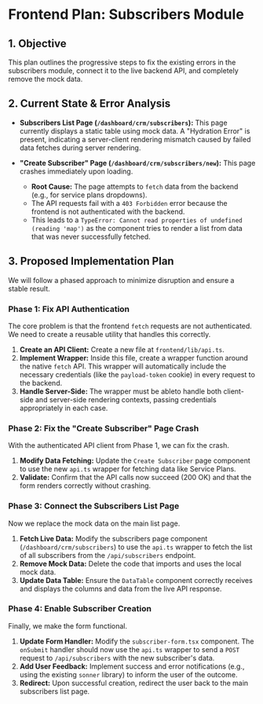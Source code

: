 # Frontend Plan: Subscribers Module

## 1. Objective

This plan outlines the progressive steps to fix the existing errors in the subscribers module, connect it to the live backend API, and completely remove the mock data.

## 2. Current State & Error Analysis

- **Subscribers List Page (`/dashboard/crm/subscribers`):** This page currently displays a static table using mock data. A "Hydration Error" is present, indicating a server-client rendering mismatch caused by failed data fetches during server rendering.

- **"Create Subscriber" Page (`/dashboard/crm/subscribers/new`):** This page crashes immediately upon loading.
    - **Root Cause:** The page attempts to `fetch` data from the backend (e.g., for service plans dropdowns).
    - The API requests fail with a `403 Forbidden` error because the frontend is not authenticated with the backend.
    - This leads to a `TypeError: Cannot read properties of undefined (reading 'map')` as the component tries to render a list from data that was never successfully fetched.

## 3. Proposed Implementation Plan

We will follow a phased approach to minimize disruption and ensure a stable result.

### Phase 1: Fix API Authentication

The core problem is that the frontend `fetch` requests are not authenticated. We need to create a reusable utility that handles this correctly.

1.  **Create an API Client:** Create a new file at `frontend/lib/api.ts`.
2.  **Implement Wrapper:** Inside this file, create a wrapper function around the native `fetch` API. This wrapper will automatically include the necessary credentials (like the `payload-token` cookie) in every request to the backend.
3.  **Handle Server-Side:** The wrapper must be ableto handle both client-side and server-side rendering contexts, passing credentials appropriately in each case.

### Phase 2: Fix the "Create Subscriber" Page Crash

With the authenticated API client from Phase 1, we can fix the crash.

1.  **Modify Data Fetching:** Update the `Create Subscriber` page component to use the new `api.ts` wrapper for fetching data like Service Plans.
2.  **Validate:** Confirm that the API calls now succeed (200 OK) and that the form renders correctly without crashing.

### Phase 3: Connect the Subscribers List Page

Now we replace the mock data on the main list page.

1.  **Fetch Live Data:** Modify the subscribers page component (`/dashboard/crm/subscribers`) to use the `api.ts` wrapper to fetch the list of all subscribers from the `/api/subscribers` endpoint.
2.  **Remove Mock Data:** Delete the code that imports and uses the local mock data.
3.  **Update Data Table:** Ensure the `DataTable` component correctly receives and displays the columns and data from the live API response.

### Phase 4: Enable Subscriber Creation

Finally, we make the form functional.

1.  **Update Form Handler:** Modify the `subscriber-form.tsx` component. The `onSubmit` handler should now use the `api.ts` wrapper to send a `POST` request to `/api/subscribers` with the new subscriber's data.
2.  **Add User Feedback:** Implement success and error notifications (e.g., using the existing `sonner` library) to inform the user of the outcome.
3.  **Redirect:** Upon successful creation, redirect the user back to the main subscribers list page.
